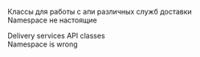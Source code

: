 <p>
Классы для работы с апи различных служб доставки<br>
Namespace не настоящие
</p>

<p>
Delivery services API classes<br>
Namespace is wrong
</p>
